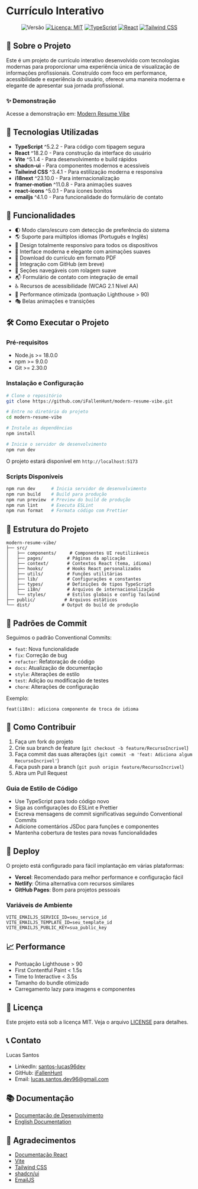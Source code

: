 # Currículo Interativo

<div align="center">

![Versão](https://img.shields.io/badge/versão-0.2.0-blue.svg?cacheSeconds=2592000)
[![Licença: MIT](https://img.shields.io/badge/Licença-MIT-yellow.svg)](#)
[![TypeScript](https://img.shields.io/badge/TypeScript-007ACC?logo=typescript&logoColor=white)](https://www.typescriptlang.org/)
[![React](https://img.shields.io/badge/React-20232A?logo=react&logoColor=61DAFB)](https://reactjs.org/)
[![Tailwind CSS](https://img.shields.io/badge/Tailwind_CSS-38B2AC?logo=tailwind-css&logoColor=white)](https://tailwindcss.com/)

</div>

## 🌟 Sobre o Projeto

Este é um projeto de currículo interativo desenvolvido com tecnologias modernas para proporcionar uma experiência única de visualização de informações profissionais. Construído com foco em performance, acessibilidade e experiência do usuário, oferece uma maneira moderna e elegante de apresentar sua jornada profissional.

### ✨ Demonstração
Acesse a demonstração em: [Modern Resume Vibe](https://modern-resume-vibe.vercel.app)

## 🚀 Tecnologias Utilizadas

- **TypeScript** ^5.2.2 - Para código com tipagem segura
- **React** ^18.2.0 - Para construção da interface do usuário
- **Vite** ^5.1.4 - Para desenvolvimento e build rápidos
- **shadcn-ui** - Para componentes modernos e acessíveis
- **Tailwind CSS** ^3.4.1 - Para estilização moderna e responsiva
- **i18next** ^23.10.0 - Para internacionalização
- **framer-motion** ^11.0.8 - Para animações suaves
- **react-icons** ^5.0.1 - Para ícones bonitos
- **emailjs** ^4.1.0 - Para funcionalidade do formulário de contato

## 🎯 Funcionalidades

- 🌓 Modo claro/escuro com detecção de preferência do sistema
- 🌎 Suporte para múltiplos idiomas (Português e Inglês)
- 📱 Design totalmente responsivo para todos os dispositivos
- 🎨 Interface moderna e elegante com animações suaves
- 📄 Download do currículo em formato PDF
- 🔗 Integração com GitHub (em breve)
- 💼 Seções navegáveis com rolagem suave
- 📬 Formulário de contato com integração de email
- ♿ Recursos de acessibilidade (WCAG 2.1 Nível AA)
- 🚀 Performance otimizada (pontuação Lighthouse > 90)
- 🎭 Belas animações e transições

## 🛠️ Como Executar o Projeto

### Pré-requisitos

- Node.js >= 18.0.0
- npm >= 9.0.0
- Git >= 2.30.0

### Instalação e Configuração

```bash
# Clone o repositório
git clone https://github.com/iFallenHunt/modern-resume-vibe.git

# Entre no diretório do projeto
cd modern-resume-vibe

# Instale as dependências
npm install

# Inicie o servidor de desenvolvimento
npm run dev
```

O projeto estará disponível em `http://localhost:5173`

### Scripts Disponíveis

```bash
npm run dev      # Inicia servidor de desenvolvimento
npm run build    # Build para produção
npm run preview  # Preview do build de produção
npm run lint     # Executa ESLint
npm run format   # Formata código com Prettier
```

## 📁 Estrutura do Projeto

```
modern-resume-vibe/
├── src/
│   ├── components/     # Componentes UI reutilizáveis
│   ├── pages/         # Páginas da aplicação
│   ├── context/       # Contextos React (tema, idioma)
│   ├── hooks/         # Hooks React personalizados
│   ├── utils/         # Funções utilitárias
│   ├── lib/           # Configurações e constantes
│   ├── types/         # Definições de tipos TypeScript
│   ├── i18n/          # Arquivos de internacionalização
│   └── styles/        # Estilos globais e config Tailwind
├── public/           # Arquivos estáticos
└── dist/            # Output do build de produção
```

## 📝 Padrões de Commit

Seguimos o padrão Conventional Commits:

- `feat`: Nova funcionalidade
- `fix`: Correção de bug
- `refactor`: Refatoração de código
- `docs`: Atualização de documentação
- `style`: Alterações de estilo
- `test`: Adição ou modificação de testes
- `chore`: Alterações de configuração

Exemplo:
```
feat(i18n): adiciona componente de troca de idioma
```

## 🤝 Como Contribuir

1. Faça um fork do projeto
2. Crie sua branch de feature (`git checkout -b feature/RecursoIncrivel`)
3. Faça commit das suas alterações (`git commit -m 'feat: Adiciona algum RecursoIncrivel'`)
4. Faça push para a branch (`git push origin feature/RecursoIncrivel`)
5. Abra um Pull Request

### Guia de Estilo de Código

- Use TypeScript para todo código novo
- Siga as configurações do ESLint e Prettier
- Escreva mensagens de commit significativas seguindo Conventional Commits
- Adicione comentários JSDoc para funções e componentes
- Mantenha cobertura de testes para novas funcionalidades

## 🚀 Deploy

O projeto está configurado para fácil implantação em várias plataformas:

- **Vercel**: Recomendado para melhor performance e configuração fácil
- **Netlify**: Ótima alternativa com recursos similares
- **GitHub Pages**: Bom para projetos pessoais

### Variáveis de Ambiente

```env
VITE_EMAILJS_SERVICE_ID=seu_service_id
VITE_EMAILJS_TEMPLATE_ID=seu_template_id
VITE_EMAILJS_PUBLIC_KEY=sua_public_key
```

## 📈 Performance

- Pontuação Lighthouse > 90
- First Contentful Paint < 1.5s
- Time to Interactive < 3.5s
- Tamanho do bundle otimizado
- Carregamento lazy para imagens e componentes

## 📄 Licença

Este projeto está sob a licença MIT. Veja o arquivo [LICENSE](LICENSE) para detalhes.

## 📞 Contato

Lucas Santos
- LinkedIn: [santos-lucas96dev](https://www.linkedin.com/in/santos-lucas96dev/)
- GitHub: [iFallenHunt](https://github.com/iFallenHunt)
- Email: lucas.santos.dev96@gmail.com

## 📚 Documentação

- [Documentação de Desenvolvimento](DEVELOPMENT.md)
- [English Documentation](README.md)

## 🙏 Agradecimentos

- [Documentação React](https://react.dev)
- [Vite](https://vitejs.dev)
- [Tailwind CSS](https://tailwindcss.com)
- [shadcn/ui](https://ui.shadcn.com)
- [EmailJS](https://www.emailjs.com) 